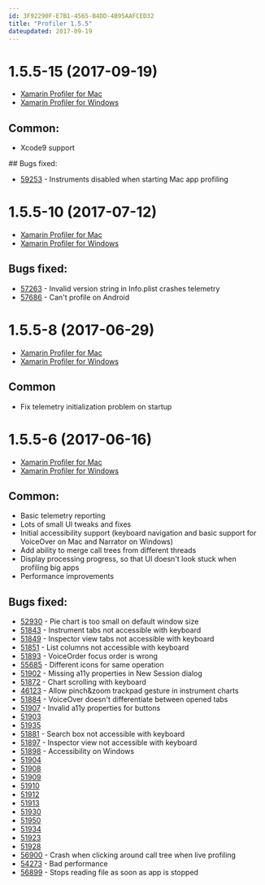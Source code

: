 ```yaml
---
id: 3F92290F-E7B1-4565-B4DD-4B95AAFCED32
title: "Profiler 1.5.5"
dateupdated: 2017-09-19
---
```


# 1.5.5-15 (2017-09-19)

* [Xamarin Profiler for Mac](https://dl.xamarin.com/profiler/profiler-mac-1.5.5-15.pkg)
* [Xamarin Profiler for Windows](https://dl.xamarin.com/profiler/XamarinProfiler.Windows.Installer.1.5.5-15.msi)

## Common:

- Xcode9 support

## Bugs fixed:

- [59253](https://bugzilla.xamarin.com/show_bug.cgi?id=59253) - Instruments disabled when starting Mac app profiling

# 1.5.5-10 (2017-07-12)

* [Xamarin Profiler for Mac](https://dl.xamarin.com/profiler/profiler-mac-1.5.5-10.pkg)
* [Xamarin Profiler for Windows](https://dl.xamarin.com/profiler/XamarinProfiler.Windows.Installer.1.5.5-10.msi)

## Bugs fixed:

* [57263](https://bugzilla.xamarin.com/show_bug.cgi?id=57263) - Invalid version string in Info.plist crashes telemetry
* [57686](https://bugzilla.xamarin.com/show_bug.cgi?id=57686) - Can't profile on Android

# 1.5.5-8 (2017-06-29)

* [Xamarin Profiler for Mac](https://dl.xamarin.com/profiler/profiler-mac-1.5.5-8.pkg)
* [Xamarin Profiler for Windows](https://dl.xamarin.com/profiler/XamarinProfiler.Windows.Installer.1.5.5-8.msi)

## Common

* Fix telemetry initialization problem on startup

# 1.5.5-6 (2017-06-16)

* [Xamarin Profiler for Mac](https://dl.xamarin.com/profiler/profiler-mac-1.5.5-6.pkg)
* [Xamarin Profiler for Windows](https://dl.xamarin.com/profiler/XamarinProfiler.Windows.Installer.1.5.5-6.msi)

## Common:

* Basic telemetry reporting
* Lots of small UI tweaks and fixes
* Initial accessibility support (keyboard navigation and basic support for VoiceOver on Mac and Narrator on Windows)
* Add ability to merge call trees from different threads
* Display processing progress, so that UI doesn't look stuck when profiling big apps
* Performance improvements

## Bugs fixed:

* [52930](https://bugzilla.xamarin.com/show_bug.cgi?id=52930) - Pie chart is too small on default window size
* [51843](https://bugzilla.xamarin.com/show_bug.cgi?id=51843) - Instrument tabs not accessible with keyboard
* [51849](https://bugzilla.xamarin.com/show_bug.cgi?id=51849) - Inspector view tabs not accessible with keyboard
* [51851](https://bugzilla.xamarin.com/show_bug.cgi?id=51851) - List columns not accessible with keyboard
* [51893](https://bugzilla.xamarin.com/show_bug.cgi?id=51893) - VoiceOrder focus order is wrong
* [55685](https://bugzilla.xamarin.com/show_bug.cgi?id=55685) - Different icons for same operation
* [51902](https://bugzilla.xamarin.com/show_bug.cgi?id=51902) - Missing a11y properties in New Session dialog
* [51872](https://bugzilla.xamarin.com/show_bug.cgi?id=51872) - Chart scrolling with keyboard
* [46123](https://bugzilla.xamarin.com/show_bug.cgi?id=46123) - Allow pinch&zoom trackpad gesture in instrument charts
* [51884](https://bugzilla.xamarin.com/show_bug.cgi?id=51884) - VoiceOver doesn't differentiate between opened tabs
* [51907](https://bugzilla.xamarin.com/show_bug.cgi?id=51907) - Invalid a11y properties for buttons
* [51903](https://bugzilla.xamarin.com/show_bug.cgi?id=51903)
* [51935](https://bugzilla.xamarin.com/show_bug.cgi?id=51935)
* [51881](https://bugzilla.xamarin.com/show_bug.cgi?id=51881) - Search box not accessible with keyboard
* [51897](https://bugzilla.xamarin.com/show_bug.cgi?id=51897) - Inspector view not accessible with keyboard
* [51898](https://bugzilla.xamarin.com/show_bug.cgi?id=51898) - Accessibility on Windows
* [51904](https://bugzilla.xamarin.com/show_bug.cgi?id=51904)
* [51908](https://bugzilla.xamarin.com/show_bug.cgi?id=51908)
* [51909](https://bugzilla.xamarin.com/show_bug.cgi?id=51909)
* [51910](https://bugzilla.xamarin.com/show_bug.cgi?id=51910)
* [51912](https://bugzilla.xamarin.com/show_bug.cgi?id=51912)
* [51913](https://bugzilla.xamarin.com/show_bug.cgi?id=51913)
* [51930](https://bugzilla.xamarin.com/show_bug.cgi?id=51930)
* [51950](https://bugzilla.xamarin.com/show_bug.cgi?id=51950)
* [51934](https://bugzilla.xamarin.com/show_bug.cgi?id=51934)
* [51923](https://bugzilla.xamarin.com/show_bug.cgi?id=51923)
* [51928](https://bugzilla.xamarin.com/show_bug.cgi?id=51928)
* [56900](https://bugzilla.xamarin.com/show_bug.cgi?id=56900) - Crash when clicking around call tree when live profiling
* [54273](https://bugzilla.xamarin.com/show_bug.cgi?id=54273) - Bad performance
* [56899](https://bugzilla.xamarin.com/show_bug.cgi?id=56899) - Stops reading file as soon as app is stopped

